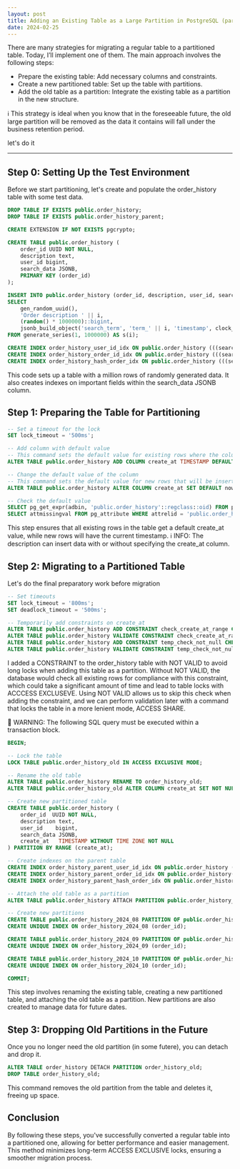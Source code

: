 ```yaml
---
layout: post
title: Adding an Existing Table as a Large Partition in PostgreSQL (part 1)
date: 2024-02-25
---
```

There are many strategies for migrating a regular table to a partitioned table. Today, I’ll implement one of them. The main approach involves the following steps:

- Prepare the existing table: Add necessary columns and constraints.
- Create a new partitioned table: Set up the table with partitions.
- Add the old table as a partition: Integrate the existing table as a partition in the new structure.

ℹ️ This strategy is ideal when you know that in the foreseeable future, the old large partition will be removed as the data it contains will fall under the business retention period.

let's do it 
<!--MORE-->

-----

## Step 0: Setting Up the Test Environment
Before we start partitioning, let's create and populate the order_history table with some test data.
  ```sql
  DROP TABLE IF EXISTS public.order_history;
  DROP TABLE IF EXISTS public.order_history_parent;

  CREATE EXTENSION IF NOT EXISTS pgcrypto;

  CREATE TABLE public.order_history (
      order_id UUID NOT NULL,
      description text,
      user_id bigint,
      search_data JSONB,
      PRIMARY KEY (order_id)
  );

  INSERT INTO public.order_history (order_id, description, user_id, search_data)
  SELECT 
      gen_random_uuid(),
      'Order description ' || i,
      (random() * 1000000)::bigint,
      jsonb_build_object('search_term', 'term_' || i, 'timestamp', clock_timestamp())
  FROM generate_series(1, 1000000) AS s(i);

  CREATE INDEX order_history_user_id_idx ON public.order_history (((search_data ->> 'user_id')::text));
  CREATE INDEX order_history_order_id_idx ON public.order_history (((search_data ->> 'order_id')::text));
  CREATE INDEX order_history_hash_order_idx ON public.order_history (((search_data ->> 'hash_order')::text));
  ```
This code sets up a table with a million rows of randomly generated data. It also creates indexes on important fields within the search_data JSONB column.

## Step 1: Preparing the Table for Partitioning
  ```sql
  -- Set a timeout for the lock
  SET lock_timeout = '500ms';

  -- Add column with default value
  -- This command sets the default value for existing rows where the column has NULL values
  ALTER TABLE public.order_history ADD COLUMN create_at TIMESTAMP DEFAULT '2024-07-15 00:00:00';

  -- Change the default value of the column
  -- This command sets the default value for new rows that will be inserted
  ALTER TABLE public.order_history ALTER COLUMN create_at SET DEFAULT now();

  -- Check the default value
  SELECT pg_get_expr(adbin, 'public.order_history'::regclass::oid) FROM pg_attrdef;  --(for existing rows)
  SELECT attmissingval FROM pg_attribute WHERE attrelid = 'public.order_history'::regclass::oid AND attname = 'create_at'; --(for new rows)
  ```
This step ensures that all existing rows in the table get a default create_at value, while new rows will have the current timestamp.
ℹ️ INFO: The description can insert data with or without specifying the create_at column.

## Step 2: Migrating to a Partitioned Table
Let's do the final preparatory work before migration
  ```sql
  -- Set timeouts
  SET lock_timeout = '800ms';
  SET deadlock_timeout = '500ms';
  
  -- Temporarily add constraints on create_at
  ALTER TABLE public.order_history ADD CONSTRAINT check_create_at_range CHECK (create_at >= '2024-01-01' AND create_at < '2024-08-01') NOT VALID;
  ALTER TABLE public.order_history VALIDATE CONSTRAINT check_create_at_range;
  ALTER TABLE public.order_history ADD CONSTRAINT temp_check_not_null CHECK (create_at IS NOT NULL) NOT VALID;
  ALTER TABLE public.order_history VALIDATE CONSTRAINT temp_check_not_null;
  ```
  I added a CONSTRAINT to the order_history table with NOT VALID to avoid long locks when adding this table as a partition. Without NOT VALID, the database would check all existing rows for compliance with this constraint, which could take a significant amount of time and lead to table locks with ACCCESS EXCLUSEVE. Using NOT VALID allows us to skip this check when adding the constraint, and we can perform validation later with a command that locks the table in a more lenient mode, ACCESS SHARE.

  🚨 WARNING: The following SQL query must be executed within a transaction block.
  ```sql  
  BEGIN;

  -- Lock the table
  LOCK TABLE public.order_history_old IN ACCESS EXCLUSIVE MODE;

  -- Rename the old table
  ALTER TABLE public.order_history RENAME TO order_history_old;
  ALTER TABLE public.order_history_old ALTER COLUMN create_at SET NOT NULL;

  -- Create new partitioned table
  CREATE TABLE public.order_history (
      order_id  UUID NOT NULL,
      description text,
      user_id    bigint,
      search_data JSONB,
      create_at   TIMESTAMP WITHOUT TIME ZONE NOT NULL
  ) PARTITION BY RANGE (create_at);

  -- Create indexes on the parent table
  CREATE INDEX order_history_parent_user_id_idx ON public.order_history ((search_data ->> 'user_id'::text));
  CREATE INDEX order_history_parent_order_id_idx ON public.order_history((search_data ->> 'scoring_id'::text));
  CREATE INDEX order_history_parent_hash_order_idx ON public.order_history ((search_data ->> 'hash_order'::text));
  
  -- Attach the old table as a partition
  ALTER TABLE public.order_history ATTACH PARTITION public.order_history_old FOR VALUES FROM (MINVALUE) TO ('2024-08-01 00:00:00');

  -- Create new partitions
  CREATE TABLE public.order_history_2024_08 PARTITION OF public.order_history FOR VALUES FROM ('2024-08-01 00:00:00') TO ('2024-09-01 00:00:00');
  CREATE UNIQUE INDEX ON order_history_2024_08 (order_id);

  CREATE TABLE public.order_history_2024_09 PARTITION OF public.order_history FOR VALUES FROM ('2024-09-01 00:00:00') TO ('2024-10-01 00:00:00');
  CREATE UNIQUE INDEX ON order_history_2024_09 (order_id);

  CREATE TABLE public.order_history_2024_10 PARTITION OF public.order_history FOR VALUES FROM ('2024-10-01 00:00:00') TO ('2024-11-01 00:00:00');
  CREATE UNIQUE INDEX ON order_history_2024_10 (order_id);

  COMMIT;
  ```  

  This step involves renaming the existing table, creating a new partitioned table, and attaching the old table as a partition. New partitions are also created to manage data for future dates.


## Step 3: Dropping Old Partitions in the Future 
Once you no longer need the old partition (in some futere), you can detach and drop it.  
  ```sql
  ALTER TABLE order_history DETACH PARTITION order_history_old;
  DROP TABLE order_history_old;
  ```
This command removes the old partition from the table and deletes it, freeing up space.

## Conclusion
By following these steps, you've successfully converted a regular table into a partitioned one, allowing for better performance and easier management. This method minimizes long-term ACCESS EXCLUSIVE locks, ensuring a smoother migration process.

